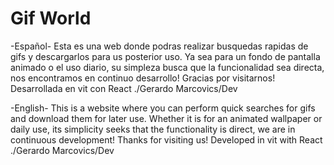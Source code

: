 # Gif World

-Español-
Esta es una web donde podras realizar busquedas rapidas de gifs y descargarlos para us posterior uso.
Ya sea para un fondo de pantalla animado o el uso diario, su simpleza busca que la funcionalidad sea directa, nos encontramos en continuo desarrollo!
Gracias por visitarnos! 
Desarrollada en vit con React ./Gerardo Marcovics/Dev

-English-
This is a website where you can perform quick searches for gifs and download them for later use.
Whether it is for an animated wallpaper or daily use, its simplicity seeks that the functionality is direct, we are in continuous development!
Thanks for visiting us!
Developed in vit with React ./Gerardo Marcovics/Dev